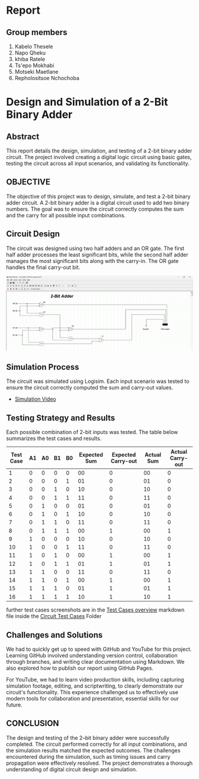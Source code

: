 # Report

## Group members
1. Kabelo Thesele
2. Napo Qheku
3. khiba Ratele
4. Ts'epo Mokhabi
5. Motseki Maetlane
6. Repholositsoe Nchochoba

# Design and Simulation of a 2-Bit Binary Adder

## Abstract
This report details the design, simulation, and testing of a 2-bit binary adder circuit. The project involved creating a digital logic circuit using basic gates, testing the circuit across all input scenarios, and validating its functionality.

## OBJECTIVE
The objective of this project was to design, simulate, and test a 2-bit binary adder circuit. A 2-bit binary adder is a digital circuit used to add two binary numbers. The goal was to ensure the circuit correctly computes the sum and the carry for all possible input combinations.

## Circuit Design
The circuit was designed using two half adders and an OR gate. The first half adder processes the least significant bits, while the second half adder manages the most significant bits along with the carry-in. The OR gate handles the final carry-out bit.

![Circuit Diagram](Binary_Adder_Circuit.png)

## Simulation Process
The circuit was simulated using Logisim. Each input scenario was tested to ensure the circuit correctly computed the sum and carry-out values.

- [Simulation Video](https://youtu.be/o_3akUZPG7s)

## Testing Strategy and Results
Each possible combination of 2-bit inputs was tested. The table below summarizes the test cases and results.

| Test Case | A1 | A0 | B1 | B0 | Expected Sum | Expected Carry-out | Actual Sum | Actual Carry-out |
|-----------|----|----|----|----|--------------|-------------------|------------|-----------------|
| 1         | 0  | 0  | 0  | 0  | 00           | 0                 | 00         | 0               |
| 2         | 0  | 0  | 0  | 1  | 01           | 0                 | 01         | 0               |
| 3         | 0  | 0  | 1  | 0  | 10           | 0                 | 10         | 0               |
| 4         | 0  | 0  | 1  | 1  | 11           | 0                 | 11         | 0               |
| 5         | 0  | 1  | 0  | 0  | 01           | 0                 | 01         | 0               |
| 6         | 0  | 1  | 0  | 1  | 10           | 0                 | 10         | 0               |
| 7         | 0  | 1  | 1  | 0  | 11           | 0                 | 11         | 0               |
| 8         | 0  | 1  | 1  | 1  | 00           | 1                 | 00         | 1               |
| 9         | 1  | 0  | 0  | 0  | 10           | 0                 | 10         | 0               |
| 10        | 1  | 0  | 0  | 1  | 11           | 0                 | 11         | 0               |
| 11        | 1  | 0  | 1  | 0  | 00           | 1                 | 00         | 1               |
| 12        | 1  | 0  | 1  | 1  | 01           | 1                 | 01         | 1               |
| 13        | 1  | 1  | 0  | 0  | 11           | 0                 | 11         | 0               |
| 14        | 1  | 1  | 0  | 1  | 00           | 1                 | 00         | 1               |
| 15        | 1  | 1  | 1  | 0  | 01           | 1                 | 01         | 1               |
| 16        | 1  | 1  | 1  | 1  | 10           | 1                 | 10         | 1               |

further test cases screenshots are in the [Test Cases overview](Circuit%20Test%20Cases/1.%20Test%20Cases%20overview.md) markdown file inside the  [Circuit Test Cases](Circuit%20Test%20Cases/) Folder

## Challenges and Solutions
We had to quickly get up to speed with GitHub and YouTube for this project. Learning GitHub involved understanding version control, collaboration through branches, and writing clear documentation using Markdown. We also explored how to publish our report using GitHub Pages.

For YouTube, we had to learn video production skills, including capturing simulation footage, editing, and scriptwriting, to clearly demonstrate our circuit's functionality. This experience challenged us to effectively use modern tools for collaboration and presentation, essential skills for our future.

##	CONCLUSION

The design and testing of the 2–bit binary adder were successfully completed. The circuit performed correctly for all input combinations, and the simulation results matched the expected outcomes. The challenges encountered during the simulation, such as timing issues and carry propagation were effectively resolved. The project demonstrates a thorough understanding of digital circuit design and simulation.
